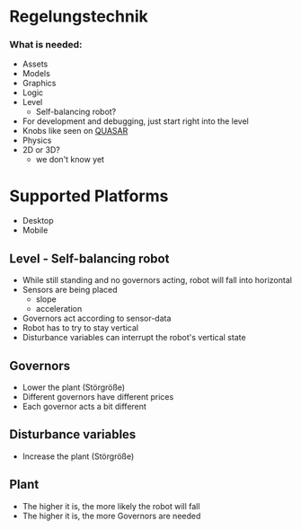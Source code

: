 Regelungstechnik
================

### What is needed:

- Assets
- Models
- Graphics
- Logic
- Level
   - Self-balancing robot?
- For development and debugging, just start right into the level
- Knobs like seen on [QUASAR](https://quasar.dev/vue-components/knob)
- Physics
- 2D or 3D?
   - we don't know yet

Supported Platforms
====

- Desktop
- Mobile


Level - Self-balancing robot
----

- While still standing and no governors acting, robot will fall into horizontal
- Sensors are being placed
   - slope
   - acceleration
- Governors act according to sensor-data
- Robot has to try to stay vertical
- Disturbance variables can interrupt the robot's vertical state


Governors
----

- Lower the plant (Störgröße)
- Different governors have different prices
- Each governor acts a bit different


Disturbance variables
----

- Increase the plant (Störgröße)


Plant
----

- The higher it is, the more likely the robot will fall
- The higher it is, the more Governors are needed